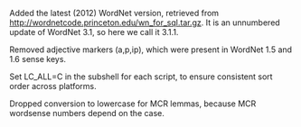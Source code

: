 Added the latest (2012) WordNet version, retrieved from
http://wordnetcode.princeton.edu/wn_for_sql.tar.gz.
It is an unnumbered update of WordNet 3.1, so here
we call it 3.1.1.

Removed adjective markers (a,p,ip), which were
present in WordNet 1.5 and 1.6 sense keys.

Set LC_ALL=C in the subshell for each script,
to ensure consistent sort order across platforms.

Dropped conversion to lowercase for MCR lemmas,
because MCR wordsense numbers depend on the case.
